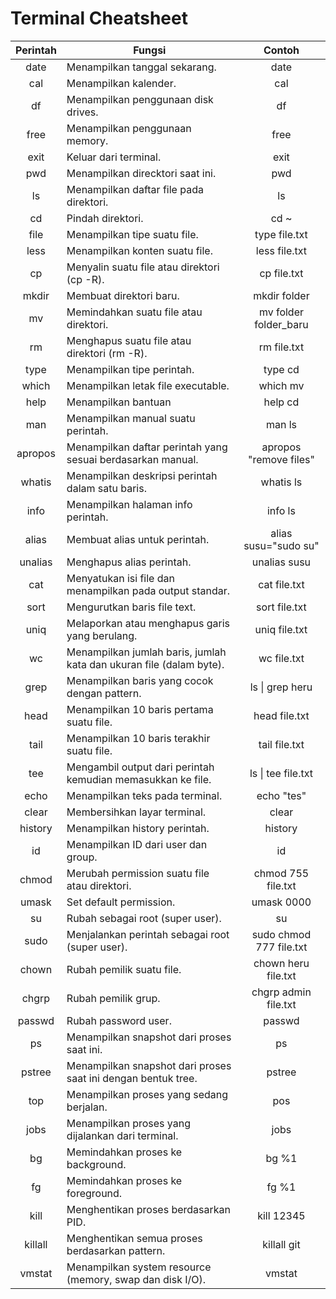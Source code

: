 # Terminal Cheatsheet

| Perintah                  | Fungsi                                                                           | Contoh                                |
| :-----------------------: | -------------------------------------------------------------------------------- | :-----------------------------------: |
| date                      | Menampilkan tanggal sekarang.                                                    | date                                  |
| cal                       | Menampilkan kalender.                                                            | cal                                   |
| df                        | Menampilkan penggunaan disk drives.                                              | df                                    |
| free                      | Menampilkan penggunaan memory.                                                   | free                                  |
| exit                      | Keluar dari terminal.                                                            | exit                                  |
| pwd                       | Menampilkan direcktori saat ini.                                                 | pwd                                   |
| ls                        | Menampilkan daftar file pada direktori.                                          | ls                                    |
| cd                        | Pindah direktori.                                                                | cd ~                                  |
| file                      | Menampilkan tipe suatu file.                                                     | type file.txt                         |
| less                      | Menampilkan konten suatu file.                                                   | less file.txt                         |
| cp                        | Menyalin suatu file atau direktori (cp -R).                                      | cp file.txt                           |
| mkdir                     | Membuat direktori baru.                                                          | mkdir folder                          |
| mv                        | Memindahkan suatu file atau direktori.                                           | mv folder folder_baru                 |
| rm                        | Menghapus suatu file atau direktori (rm -R).                                     | rm file.txt                           |
| type                      | Menampilkan tipe perintah.                                                       | type cd                               |
| which                     | Menampilkan letak file executable.                                               | which mv                              |
| help                      | Menampilkan bantuan                                                              | help cd                               |
| man                       | Menampilkan manual suatu perintah.                                               | man ls                                |
| apropos                   | Menampilkan daftar perintah yang sesuai berdasarkan manual.                      | apropos "remove files"                |
| whatis                    | Menampilkan deskripsi perintah dalam satu baris.                                 | whatis ls                             |
| info                      | Menampilkan halaman info perintah.                                               | info ls                               |
| alias                     | Membuat alias untuk perintah.                                                    | alias susu="sudo su"                  |
| unalias                   | Menghapus alias perintah.                                                        | unalias susu                          |
| cat                       | Menyatukan isi file dan menampilkan pada output standar.                         | cat file.txt                          |
| sort                      | Mengurutkan baris file text.                                                     | sort file.txt                         |
| uniq                      | Melaporkan atau menghapus garis yang berulang.                                   | uniq file.txt                         |
| wc                        | Menampilkan jumlah baris, jumlah kata dan ukuran file (dalam byte).              | wc file.txt                           |
| grep                      | Menampilkan baris yang cocok dengan pattern.                                     | ls &#124; grep heru                   |
| head                      | Menampilkan 10 baris pertama suatu file.                                         | head file.txt                         |
| tail                      | Menampilkan 10 baris terakhir suatu file.                                        | tail file.txt                         |
| tee                       | Mengambil output dari perintah kemudian memasukkan ke file.                      | ls &#124; tee file.txt                |
| echo                      | Menampilkan teks pada terminal.                                                  | echo "tes"                            |
| clear                     | Membersihkan layar terminal.                                                     | clear                                 |
| history                   | Menampilkan history perintah.                                                    | history                               |
| id                        | Menampilkan ID dari user dan group.                                              | id                                    |
| chmod                     | Merubah permission suatu file atau direktori.                                    | chmod 755 file.txt                    |
| umask                     | Set default permission.                                                          | umask 0000                            |
| su                        | Rubah sebagai root (super user).                                                 | su                                    |
| sudo                      | Menjalankan perintah sebagai root (super user).                                  | sudo chmod 777 file.txt               |
| chown                     | Rubah pemilik suatu file.                                                        | chown heru file.txt                   |
| chgrp                     | Rubah pemilik grup.                                                              | chgrp admin file.txt                  |
| passwd                    | Rubah password user.                                                             | passwd                                |
| ps                        | Menampilkan snapshot dari proses saat ini.                                       | ps                                    |
| pstree                    | Menampilkan snapshot dari proses saat ini dengan bentuk tree.                    | pstree                                |
| top                       | Menampilkan proses yang sedang berjalan.                                         | pos                                   |
| jobs                      | Menampilkan proses yang dijalankan dari terminal.                                | jobs                                  |
| bg                        | Memindahkan proses ke background.                                                | bg %1                                 |
| fg                        | Memindahkan proses ke foreground.                                                | fg %1                                 |
| kill                      | Menghentikan proses berdasarkan PID.                                             | kill 12345                            |
| killall                   | Menghentikan semua proses berdasarkan pattern.                                   | killall git                           |
| vmstat                    | Menampilkan system resource (memory, swap dan disk I/O).                         | vmstat                                |